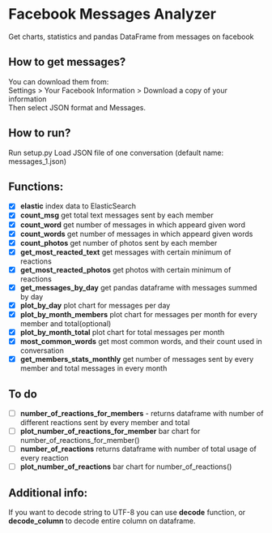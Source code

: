 # Facebook Messages Analyzer
Get charts, statistics and pandas DataFrame from messages on facebook

## How to get messages?
You can download them from:<br />
Settings > Your Facebook Information > Download a copy of your information<br />
Then select JSON format and Messages.

## How to run?
Run setup.py
Load JSON file of one conversation (default name: messages_1.json)<br />

## Functions:
- [X] <b>elastic</b> index data to ElasticSearch<br />
- [X] <b>count_msg</b> get total text messages sent by each member<br />
- [X] <b>count_word</b> get number of messages in which appeard given word
- [X] <b>count_words</b> get number of messages in which appeard given words
- [X] <b>count_photos</b> get number of photos sent by each member
- [X] <b>get_most_reacted_text</b> get messages with certain minimum of reactions
- [X] <b>get_most_reacted_photos</b> get photos with certain minimum of reactions
- [X] <b>get_messages_by_day</b> get pandas dataframe with messages summed by day<br />
- [X] <b>plot_by_day</b> plot chart for messages per day<br />
- [X] <b>plot_by_month_members</b> plot chart for messages per month for every member and total(optional)
- [X] <b>plot_by_month_total</b> plot chart for total messages per month
- [X] <b>most_common_words</b> get most common words, and their count used in conversation
- [X] <b>get_members_stats_monthly</b> get number of messages sent by every member and total messages in every month

## To do
- [ ] <b>number_of_reactions_for_members</b> - returns dataframe with number of different reactions sent by every member and total
- [ ] <b>plot_number_of_reactions_for_member</b> bar chart for number_of_reactions_for_member()
- [ ] <b>number_of_reactions</b> returns dataframe with number of total usage of every reaction
- [ ] <b>plot_number_of_reactions</b> bar chart for number_of_reactions()

## Additional info:
If you want to decode string to UTF-8 you can use <b>decode</b> function, or <b>decode_column</b> to decode entire column on dataframe.
